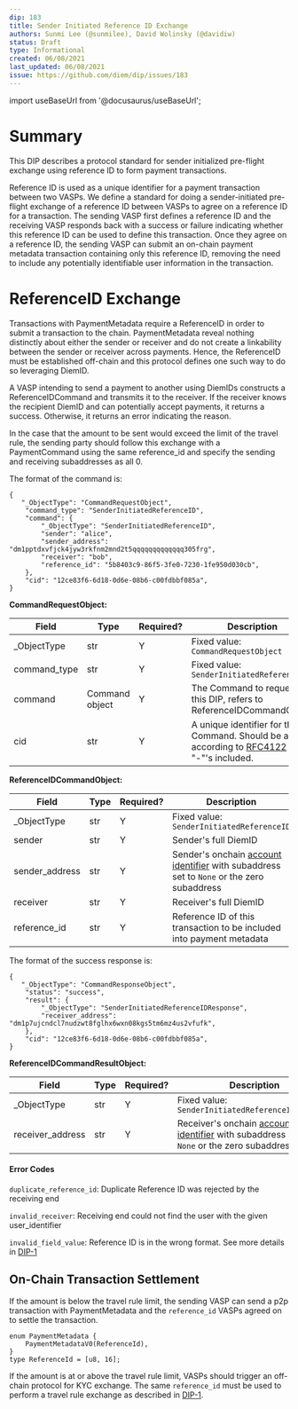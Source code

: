 ```yaml
---
dip: 183
title: Sender Initiated Reference ID Exchange
authors: Sunmi Lee (@sunmilee), David Wolinsky (@davidiw)
status: Draft
type: Informational
created: 06/08/2021
last_updated: 06/08/2021
issue: https://github.com/diem/dip/issues/183
---
```


import useBaseUrl from '@docusaurus/useBaseUrl';

# Summary

This DIP describes a protocol standard for sender initialized pre-flight exchange using reference ID to form payment transactions.

Reference ID is used as a unique identifier for a payment transaction between two VASPs. 
We define a standard for doing a sender-initiated pre-flight exchange of a reference ID between VASPs to agree on a reference ID for a transaction.
The sending VASP first defines a reference ID and the receiving VASP responds back with a success or failure indicating whether this reference ID can be used to define this transaction.
Once they agree on a reference ID, the sending VASP can submit an on-chain payment metadata transaction containing only this reference ID, removing the need to include any potentially identifiable user information in the transaction.


# ReferenceID Exchange
Transactions with PaymentMetadata require a ReferenceID in order to submit a transaction to the chain. PaymentMetadata reveal nothing distinctly about either the sender or receiver and do not create a linkability between the sender or receiver across payments. Hence, the ReferenceID must be established off-chain and this protocol defines one such way to do so leveraging DiemID.

A VASP intending to send a payment to another using DiemIDs constructs a ReferenceIDCommand and transmits it to the receiver. If the receiver knows the recipient DiemID and can potentially accept payments, it returns a success. Otherwise, it returns an error indicating the reason.

In the case that the amount to be sent would exceed the limit of the travel rule, the sending party should follow this exchange with a PaymentCommand using the same reference_id and specify the sending and receiving subaddresses as all 0.

The format of the command is:

```
{
   "_ObjectType": "CommandRequestObject",
    "command_type": "SenderInitiatedReferenceID",
    "command": {
	    "_ObjectType": "SenderInitiatedReferenceID",
	    "sender": "alice",
	    "sender_address": "dm1pptdxvfjck4jyw3rkfnm2mnd2t5qqqqqqqqqqqqq305frg",
	    "receiver": "bob",
	    "reference_id": "5b8403c9-86f5-3fe0-7230-1fe950d030cb", 
    },
    "cid": "12ce83f6-6d18-0d6e-08b6-c00fdbbf085a",
}
```

**CommandRequestObject:**

| Field 	    | Type 	     | Required? 	| Description 	           |
|-------	    |------	     |-----------	|-------------	           |
| _ObjectType   | str        | Y | Fixed value: `CommandRequestObject`|
| command_type  | str        | Y | Fixed value: `SenderInitiatedReferenceID`|
| command       | Command object | Y | The Command to request. In this DIP, refers to ReferenceIDCommandObject |
| cid           | str         | Y            | A unique identifier for the Command. Should be a UUID according to [RFC4122](https://tools.ietf.org/html/rfc4122) with "-"'s included. |

**ReferenceIDCommandObject:**

| Field 	    | Type 	     | Required? 	| Description 	           |
|-------	    |------	     |-----------	|-------------	           |
| _ObjectType   | str    | Y | Fixed value: `SenderInitiatedReferenceID`|
| sender        | str          | Y            | Sender's full DiemID |
| sender_address| str          | Y            | Sender's onchain [account identifier](https://github.com/diem/dip/blob/main/dips/dip-5.md) with subaddress set to `None` or the zero subaddress|
| receiver     | str          | Y            | Receiver's full DiemID |
| reference_id  | str          | Y            | Reference ID of this transaction to be included into payment metadata |


The format of the success response is:
```
{
   "_ObjectType": "CommandResponseObject",
    "status": "success",
    "result": {
	    "_ObjectType": "SenderInitiatedReferenceIDResponse",
	    "receiver_address": "dm1p7ujcndcl7nudzwt8fglhx6wxn08kgs5tm6mz4us2vfufk",
    },
    "cid": "12ce83f6-6d18-0d6e-08b6-c00fdbbf085a",
}
```

**ReferenceIDCommandResultObject:**

| Field 	    | Type 	     | Required? 	| Description 	           |
|-------	    |------	     |-----------	|-------------	           |
| _ObjectType   | str        | Y | Fixed value: `SenderInitiatedReferenceIDResponse`|
| receiver_address       | str | Y | Receiver's onchain [account identifier](https://github.com/diem/dip/blob/main/dips/dip-5.md) with subaddress set to `None` or the zero subaddress |

#### Error Codes

`duplicate_reference_id`: Duplicate Reference ID was rejected by the receiving end

`invalid_receiver`: Receiving end could not find the user with the given user_identifier

`invalid_field_value`: Reference ID is in the wrong format. See more details in [DIP-1](https://github.com/diem/dip/blob/main/dips/dip-1.mdx#request-object-validation-error-codes)

## On-Chain Transaction Settlement
If the amount is below the travel rule limit, the sending VASP can send a p2p transaction with PaymentMetadata and the `reference_id` VASPs agreed on to settle the transaction.
```
enum PaymentMetadata {
    PaymentMetadataV0(ReferenceId),
}
type ReferenceId = [u8, 16];
```

If the amount is at or above the travel rule limit, VASPs should trigger an off-chain protocol for KYC exchange. The same `reference_id` must be used to perform a travel rule exchange as described in [DIP-1](https://github.com/diem/dip/blob/master/dips/dip-1.md).
